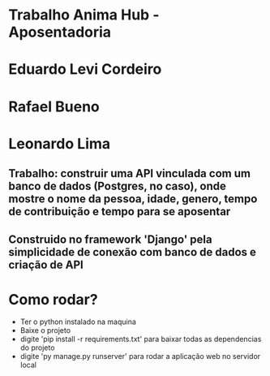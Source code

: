 # Trabalho Anima Hub - Aposentadoria


# Eduardo Levi Cordeiro
# Rafael Bueno
# Leonardo Lima




## Trabalho: construir uma API vinculada com um banco de dados (Postgres, no caso), onde mostre o nome da pessoa, idade, genero, tempo de contribuição e tempo para se aposentar


## Construido no framework 'Django' pela simplicidade de conexão com banco de dados e criação de API

# Como rodar? 
  - Ter o python instalado na maquina
  - Baixe o projeto
  - digite 'pip install -r requirements.txt' para baixar todas as dependencias do projeto
  - digite 'py manage.py runserver' para rodar a aplicação web no servidor local
  
